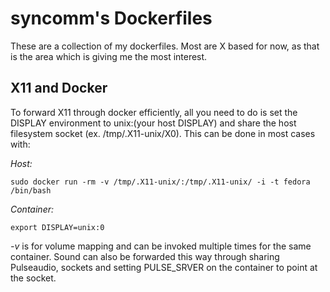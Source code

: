 # syncomm's Dockerfiles #

These are a collection of my dockerfiles. Most are X based for now,
as that is the area which is giving me the most interest. 

## X11 and Docker ##
To forward X11 through docker efficiently, all you need to do is set
the DISPLAY environment to unix:(your host DISPLAY) and share the 
host filesystem socket (ex. /tmp/.X11-unix/X0). This can be done in
most cases with:

*Host:*
```
sudo docker run -rm -v /tmp/.X11-unix/:/tmp/.X11-unix/ -i -t fedora /bin/bash
```

*Container:*
```
export DISPLAY=unix:0
```

_-v_ is for volume mapping and can be invoked multiple times for the same container.
Sound can also be forwarded this way through sharing Pulseaudio, sockets and setting 
PULSE_SRVER on the container to point at the socket.


